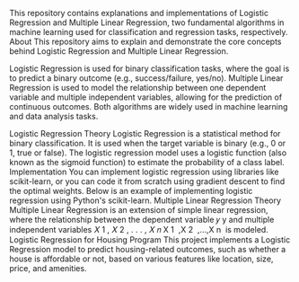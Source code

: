 This repository contains explanations and implementations of Logistic Regression and Multiple Linear Regression, two fundamental algorithms in machine learning used for classification and regression tasks, respectively.
About
This repository aims to explain and demonstrate the core concepts behind Logistic Regression and Multiple Linear Regression.

Logistic Regression is used for binary classification tasks, where the goal is to predict a binary outcome (e.g., success/failure, yes/no).
Multiple Linear Regression is used to model the relationship between one dependent variable and multiple independent variables, allowing for the prediction of continuous outcomes.
Both algorithms are widely used in machine learning and data analysis tasks.

Logistic Regression
Theory
Logistic Regression is a statistical method for binary classification. It is used when the target variable is binary (e.g., 0 or 1, true or false). The logistic regression model uses a logistic function (also known as the sigmoid function) to estimate the probability of a class label.
Implementation
You can implement logistic regression using libraries like scikit-learn, or you can code it from scratch using gradient descent to find the optimal weights. Below is an example of implementing logistic regression using Python's scikit-learn.
Multiple Linear Regression
Theory
Multiple Linear Regression is an extension of simple linear regression, where the relationship between the dependent variable 
𝑦
y and multiple independent variables 
𝑋
1
,
𝑋
2
,
.
.
.
,
𝑋
𝑛
X 
1
​
 ,X 
2
​
 ,...,X 
n
​
  is modeled.
  Logistic Regression for Housing Program
This project implements a Logistic Regression model to predict housing-related outcomes, such as whether a house is affordable or not, based on various features like location, size, price, and amenities.
